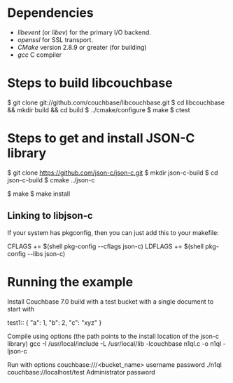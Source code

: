 # Dependencies 

* _libevent_ (or _libev_) for the primary I/O backend.
* _openssl_ for SSL transport.
* _CMake_ version 2.8.9 or greater (for building)
* _gcc_ C compiler


# Steps to build libcouchbase



$ git clone git://github.com/couchbase/libcouchbase.git
$ cd libcouchbase && mkdir build && cd build
$ ../cmake/configure
$ make
$ ctest

# Steps to get and install JSON-C library 

$ git clone https://github.com/json-c/json-c.git
$ mkdir json-c-build
$ cd json-c-build
$ cmake ../json-c  

$ make
$ make install

## Linking to libjson-c 
If your system has pkgconfig, then you can just add this to your makefile:

CFLAGS += $(shell pkg-config --cflags json-c)
LDFLAGS += $(shell pkg-config --libs json-c)

# Running the example 

Install Couchbase 7.0 build with a test bucket with a single document to start with 

test1::
{
  "a": 1,
  "b": 2,
  "c": "xyz"
}

Compile using options (the path points to the install location of the json-c library)
gcc -I /usr/local/include -L /usr/local/lib -lcouchbase n1ql.c -o n1ql -ljson-c
 
Run with options couchbase://<IP>/<bucket_name> username password 
 ./n1ql couchbase://localhost/test Administrator password
